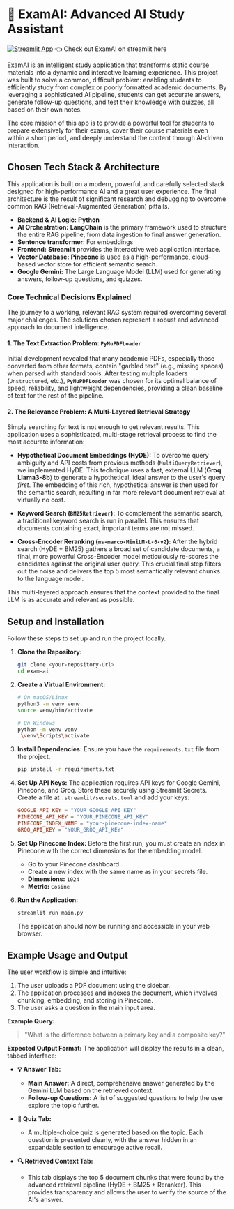 # 🤖 ExamAI: Advanced AI Study Assistant

[![Streamlit App](https://static.streamlit.io/badges/streamlit_badge_black_white.svg)](https://prep-with-ai.streamlit.app/) 👈 Check out ExamAI on streamlit here 

ExamAI is an intelligent study application that transforms static course materials into a dynamic and interactive learning experience. This project was built to solve a common, difficult problem: enabling students to efficiently study from complex or poorly formatted academic documents. By leveraging a sophisticated AI pipeline, students can get accurate answers, generate follow-up questions, and test their knowledge with quizzes, all based on their own notes.

The core mission of this app is to provide a powerful tool for students to prepare extensively for their exams, cover their course materials even within a short period, and deeply understand the content through AI-driven interaction.

## Chosen Tech Stack & Architecture

This application is built on a modern, powerful, and carefully selected stack designed for high-performance AI and a great user experience. The final architecture is the result of significant research and debugging to overcome common RAG (Retrieval-Augmented Generation) pitfalls.

*   **Backend & AI Logic:** **Python**
*   **AI Orchestration:** **LangChain** is the primary framework used to structure the entire RAG pipeline, from data ingestion to final answer generation.
*   **Sentence transformer**: For embeddings 
*   **Frontend:** **Streamlit** provides the interactive web application interface.
*   **Vector Database:** **Pinecone** is used as a high-performance, cloud-based vector store for efficient semantic search.
*   **Google Gemini:** The Large Language Model (LLM) used for generating answers, follow-up questions, and quizzes.

### Core Technical Decisions Explained

The journey to a working, relevant RAG system required overcoming several major challenges. The solutions chosen represent a robust and advanced approach to document intelligence.

#### 1. The Text Extraction Problem: `PyMuPDFLoader`
Initial development revealed that many academic PDFs, especially those converted from other formats, contain "garbled text" (e.g., missing spaces) when parsed with standard tools. After testing multiple loaders (`Unstructured`, etc.), **`PyMuPDFLoader`** was chosen for its optimal balance of speed, reliability, and lightweight dependencies, providing a clean baseline of text for the rest of the pipeline.

#### 2. The Relevance Problem: A Multi-Layered Retrieval Strategy
Simply searching for text is not enough to get relevant results. This application uses a sophisticated, multi-stage retrieval process to find the most accurate information:

*   **Hypothetical Document Embeddings (HyDE):** To overcome query ambiguity and API costs from previous methods (`MultiQueryRetriever`), we implemented HyDE. This technique uses a fast, external LLM (**Groq Llama3-8b**) to generate a hypothetical, ideal answer to the user's query *first*. The embedding of this rich, hypothetical answer is then used for the semantic search, resulting in far more relevant document retrieval at virtually no cost.

*   **Keyword Search (`BM25Retriever`):** To complement the semantic search, a traditional keyword search is run in parallel. This ensures that documents containing exact, important terms are not missed.

*   **Cross-Encoder Reranking (`ms-marco-MiniLM-L-6-v2`):** After the hybrid search (HyDE + BM25) gathers a broad set of candidate documents, a final, more powerful Cross-Encoder model meticulously re-scores the candidates against the original user query. This crucial final step filters out the noise and delivers the top 5 most semantically relevant chunks to the language model.

This multi-layered approach ensures that the context provided to the final LLM is as accurate and relevant as possible.

## Setup and Installation

Follow these steps to set up and run the project locally.

1.  **Clone the Repository:**
    ```bash
    git clone <your-repository-url>
    cd exam-ai
    ```

2.  **Create a Virtual Environment:**
    ```bash
    # On macOS/Linux
    python3 -m venv venv
    source venv/bin/activate

    # On Windows
    python -m venv venv
    .\venv\Scripts\activate
    ```

3.  **Install Dependencies:**
    Ensure you have the `requirements.txt` file from the project.
    ```bash
    pip install -r requirements.txt
    ```

4.  **Set Up API Keys:**
    The application requires API keys for Google Gemini, Pinecone, and Groq. Store these securely using Streamlit Secrets. Create a file at `.streamlit/secrets.toml` and add your keys:
    ```toml
    GOOGLE_API_KEY = "YOUR_GOOGLE_API_KEY"
    PINECONE_API_KEY = "YOUR_PINECONE_API_KEY"
    PINECONE_INDEX_NAME = "your-pinecone-index-name"
    GROQ_API_KEY = "YOUR_GROQ_API_KEY"
    ```

5.  **Set Up Pinecone Index:**
    Before the first run, you must create an index in Pinecone with the correct dimensions for the embedding model.
    *   Go to your Pinecone dashboard.
    *   Create a new index with the same name as in your secrets file.
    *   **Dimensions:** `1024`
    *   **Metric:** `Cosine`

6.  **Run the Application:**
    ```bash
    streamlit run main.py
    ```
    The application should now be running and accessible in your web browser.

## Example Usage and Output

The user workflow is simple and intuitive:

1.  The user uploads a PDF document using the sidebar.
2.  The application processes and indexes the document, which involves chunking, embedding, and storing in Pinecone.
3.  The user asks a question in the main input area.

**Example Query:**
> "What is the difference between a primary key and a composite key?"

**Expected Output Format:**
The application will display the results in a clean, tabbed interface:

*   **💡 Answer Tab:**
    *   **Main Answer:** A direct, comprehensive answer generated by the Gemini LLM based on the retrieved context.
    *   **Follow-up Questions:** A list of suggested questions to help the user explore the topic further.

*   **📝 Quiz Tab:**
    *   A multiple-choice quiz is generated based on the topic. Each question is presented clearly, with the answer hidden in an expandable section to encourage active recall.

*   **🔍 Retrieved Context Tab:**
    *   This tab displays the top 5 document chunks that were found by the advanced retrieval pipeline (HyDE + BM25 + Reranker). This provides transparency and allows the user to verify the source of the AI's answer.

